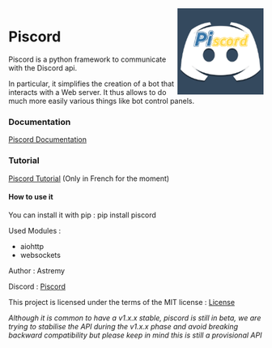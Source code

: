 <img src="https://github.com/Astremy/Piscord/blob/master/assets/Logo_Piscord.png" width="170" align="right" />

# Piscord

Piscord is a python framework to communicate with the Discord api.


In particular, it simplifies the creation of a bot that interacts with a Web server.
It thus allows to do much more easily various things like bot control panels.

### Documentation
[Piscord Documentation](https://piscord.readthedocs.io/)

### Tutorial
[Piscord Tutorial](https://piscord.readthedocs.io/en/latest/tutorial.html) (Only in French for the moment)

#### How to use it
You can install it with pip : pip install piscord

Used Modules :
- aiohttp
- websockets

Author : Astremy

Discord : [Piscord](https://discord.com/invite/U9X7XzP)

This project is licensed under the terms of the MIT license : [License](https://github.com/Astremy/Piscord/blob/master/LICENSE)

_Although it is common to have a v1.x.x stable, piscord is still in beta, we are trying to stabilise the API during the v1.x.x phase and avoid breaking backward compatibility but please keep in mind this is still a provisional API_